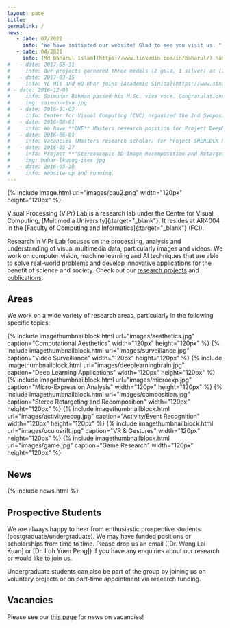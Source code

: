 ```yaml
---
layout: page
title:
permalink: /
news:
   - date: 07/2022
     info: "We have initiated our website! Glad to see you visit us. "
   - date: 04/2021
     info: [Md Baharul Islam](https://www.linkedin.com/in/baharul/) has set three teams up for new researches. Go check out!"
#   - date: 2017-05-31
#     info: Our projects garnered three medals (2 gold, 1 silver) at [ITEX 2017](https://itex.com.my/)!
#   - date: 2017-03-15
#     info: YL Hii and HQ Khor joins [Academic Sinica](https://www.sinica.edu.tw/en), Taiwan for 3-month research internship under [Prof. Cheng Wen-Huang](https://www.citi.sinica.edu.tw/~whcheng/).
# - date: 2016-12-05
#     info: Saimunur Rahman passed his M.Sc. viva voce. Congratulations!
#     img: saimun-viva.jpg
#   - date: 2016-11-02
#     info: Center for Visual Computing (CVC) organized the 2nd Symposium on Visual Computing Research, which was held at Shaftsbury Asteria, Cyberjaya.
#   - date: 2016-08-01
#     info: We have **ONE** Masters research position for Project DeepME. More information [here](/research/jobs/).
#   - date: 2016-06-01
#     info: Vacancies (Masters research scholar) for Project SHERLOCK have been filled!
#   - date: 2016-05-27
#     info: Project **"Stereoscopic 3D Image Recomposition and Retargeting"** led by Lai Kuan (with Baharul, Chun Hau, Wong Chee Onn and Low Kok-Lim (NUS)) has won a Gold Award at ITEX 2016!
#     img: bahar-lkwong-itex.jpg
#   - date: 2016-05-26
#     info: Website up and running.
---
```

{% include image.html url="images/bau2.png" width="120px" height="120px"  %}

Visual Processing (ViPr) Lab is a research lab under the Centre for Visual Computing, [Multimedia University]{:target="_blank"}. It resides at AR4004 in the [Faculty of Computing and Informatics]{:target="_blank"} (FCI).

Research in ViPr Lab focuses on the processing, analysis and understanding of visual multimedia data, particularly images and videos. We work on computer vision, machine learning and AI techniques that are able to solve real-world problems and develop innovative applications for the benefit of science and society. Check out our [research projects](/research/) and [publications](/papers/).

## Areas

We work on a wide variety of research areas, particularly in the following specific topics:

{% include imagethumbnailblock.html url="images/aesthetics.jpg" caption="Computational Aesthetics" width="120px" height="120px"  %}
{% include imagethumbnailblock.html url="images/surveillance.jpg" caption="Video Surveillance" width="120px" height="120px"  %}
{% include imagethumbnailblock.html url="images/deeplearningbrain.jpg" caption="Deep Learning Applications" width="120px" height="120px"  %}
{% include imagethumbnailblock.html url="images/microexp.jpg" caption="Micro-Expression Analysis" width="120px" height="120px"  %}
{% include imagethumbnailblock.html url="images/composition.jpg" caption="Stereo Retargeting and Recomposition" width="120px" height="120px"  %}
{% include imagethumbnailblock.html url="images/activityrecog.jpg" caption="Activity/Event Recognition" width="120px" height="120px"  %}
{% include imagethumbnailblock.html url="images/oculusrift.jpg" caption="VR & Gestures" width="120px" height="120px"  %}
{% include imagethumbnailblock.html url="images/game.jpg" caption="Game Research" width="120px" height="120px"  %}

## News

{% include news.html %}

## Prospective Students

We are always happy to hear from enthusiastic prospective students (postgraduate/undergraduate). We may have funded positions or scholarships from time to time. Please drop us an email ([Dr. Wong Lai Kuan] or [Dr. Loh Yuen Peng]) if you have any enquiries about our research or would like to join us.

Undergraduate students can also be part of the group by joining us on voluntary projects or on part-time appointment via research funding.

## Vacancies

Please see our [this page](/research/jobs/) for news on vacancies!

[Bahcesehir University]: http://www.bau.edu.tr
[Faculty of Engineering and Natural Sciences]: https://bau.edu.tr/academic/12581-faculty-of-engineering-and-natural-sciences
[Md Baharul Islam]: mailto:mdbaharul.islam@eng.bau.edu.tr
[Yusuf B. Tanrıverdi]: mailto:yusufbtanriverdi@hotmail.com
